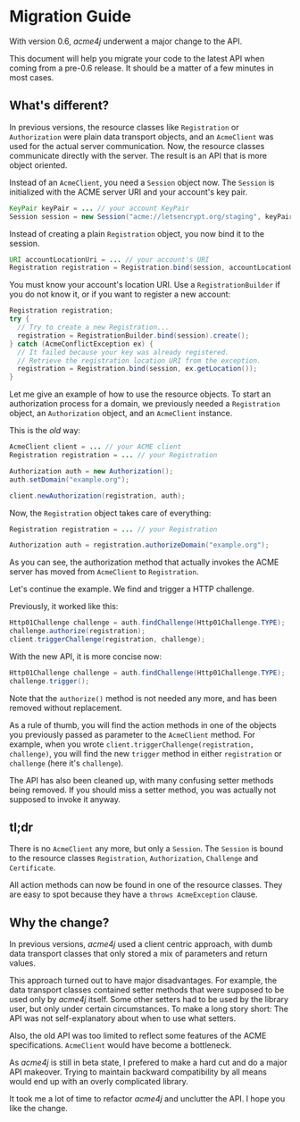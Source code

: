 # Migration Guide

With version 0.6, _acme4j_ underwent a major change to the API.

This document will help you migrate your code to the latest API when coming from a pre-0.6 release. It should be a matter of a few minutes in most cases.

## What's different?

In previous versions, the resource classes like `Registration` or `Authorization` were plain data transport objects, and an `AcmeClient` was used for the actual server communication. Now, the resource classes communicate directly with the server. The result is an API that is more object oriented.

Instead of an `AcmeClient`, you need a `Session` object now. The `Session` is initialized with the ACME server URI and your account's key pair.

```java
KeyPair keyPair = ... // your account KeyPair
Session session = new Session("acme://letsencrypt.org/staging", keyPair);
```

Instead of creating a plain `Registration` object, you now bind it to the session.

```java
URI accountLocationUri = ... // your account's URI
Registration registration = Registration.bind(session, accountLocationUri);
```

You must know your account's location URI. Use a `RegistrationBuilder` if you do not know it, or if you want to register a new account:

```java
Registration registration;
try {
  // Try to create a new Registration...
  registration = RegistrationBuilder.bind(session).create();
} catch (AcmeConflictException ex) {
  // It failed because your key was already registered.
  // Retrieve the registration location URI from the exception.
  registration = Registration.bind(session, ex.getLocation());
}
```

Let me give an example of how to use the resource objects. To start an authorization process for a domain, we previously needed a `Registration` object, an `Authorization` object, and an `AcmeClient` instance.

This is the *old* way:

```java
AcmeClient client = ... // your ACME client
Registration registration = ... // your Registration

Authorization auth = new Authorization();
auth.setDomain("example.org");

client.newAuthorization(registration, auth);
```

Now, the `Registration` object takes care of everything:

```java
Registration registration = ... // your Registration

Authorization auth = registration.authorizeDomain("example.org");
```

As you can see, the authorization method that actually invokes the ACME server has moved from `AcmeClient` to `Registration`.

Let's continue the example. We find and trigger a HTTP challenge.

Previously, it worked like this:

```java
Http01Challenge challenge = auth.findChallenge(Http01Challenge.TYPE);
challenge.authorize(registration);
client.triggerChallenge(registration, challenge);
```

With the new API, it is more concise now:

```java
Http01Challenge challenge = auth.findChallenge(Http01Challenge.TYPE);
challenge.trigger();
```

Note that the `authorize()` method is not needed any more, and has been removed without replacement.

As a rule of thumb, you will find the action methods in one of the objects you previously passed as parameter to the `AcmeClient` method. For example, when you wrote `client.triggerChallenge(registration, challenge)`, you will find the new `trigger` method in either `registration` or `challenge` (here it's `challenge`).

The API has also been cleaned up, with many confusing setter methods being removed. If you should miss a setter method, you was actually not supposed to invoke it anyway.

## tl;dr

There is no `AcmeClient` any more, but only a `Session`. The `Session` is bound to the resource classes `Registration`, `Authorization`, `Challenge` and `Certificate`.

All action methods can now be found in one of the resource classes. They are easy to spot because they have a `throws AcmeException` clause.

## Why the change?

In previous versions, _acme4j_ used a client centric approach, with dumb data transport classes that only stored a mix of parameters and return values.

This approach turned out to have major disadvantages. For example, the data transport classes contained setter methods that were supposed to be used only by _acme4j_ itself. Some other setters had to be used by the library user, but only under certain circumstances. To make a long story short: The API was not self-explanatory about when to use what setters.

Also, the old API was too limited to reflect some features of the ACME specifications. `AcmeClient` would have become a bottleneck.

As _acme4j_ is still in beta state, I prefered to make a hard cut and do a major API makeover. Trying to maintain backward compatibility by all means would end up with an overly complicated library.

It took me a lot of time to refactor _acme4j_ and unclutter the API. I hope you like the change.
